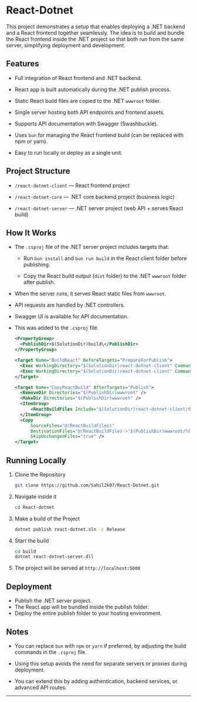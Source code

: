 # React-Dotnet

This project demonstrates a setup that enables deploying a .NET backend and a React frontend together seamlessly. The idea is to build and bundle the React frontend inside the .NET project so that both run from the same server, simplifying deployment and development.

## Features

- Full integration of React frontend and .NET backend.

- React app is built automatically during the .NET publish process.

- Static React build files are copied to the .NET `wwwroot` folder.

- Single server hosting both API endpoints and frontend assets.

- Supports API documentation with Swagger (Swashbuckle).

- Uses `bun` for managing the React frontend build (can be replaced with npm or yarn).

- Easy to run locally or deploy as a single unit.

## Project Structure

- `/react-dotnet-client` — React frontend project

- `/react-dotnet-core` — .NET core backend project (business logic)

- `/react-dotnet-server` — .NET server project (web API + serves React build)

## How It Works

- The `.csproj` file of the .NET server project includes targets that:

  - Run `bun install` and `bun run build` in the React client folder before publishing.

  - Copy the React build output (`dist` folder) to the .NET `wwwroot` folder after publish.

- When the server runs, it serves React static files from `wwwroot`.

- API requests are handled by .NET controllers.

- Swagger UI is available for API documentation.

- This was added to the `.csproj` file.

  ```xml
  <PropertyGroup>
    <PublishDir>$(SolutionDir)build\</PublishDir>
  </PropertyGroup>

  <Target Name="BuildReact" BeforeTargets="PrepareForPublish">
    <Exec WorkingDirectory="$(SolutionDir)react-dotnet-client" Command="bun install" />
    <Exec WorkingDirectory="$(SolutionDir)react-dotnet-client" Command="bun run build" />
  </Target>

  <Target Name="CopyReactBuild" AfterTargets="Publish">
    <RemoveDir Directories="$(PublishDir)wwwroot" />
    <MakeDir Directories="$(PublishDir)wwwroot" />
    <ItemGroup>
        <ReactBuildFiles Include="$(SolutionDir)react-dotnet-client/dist/**/*" />
    </ItemGroup>
    <Copy
        SourceFiles="@(ReactBuildFiles)"
        DestinationFiles="@(ReactBuildFiles->'$(PublishDir)wwwroot/%(RecursiveDir)%(Filename)%(Extension)')"
        SkipUnchangedFiles="true" />
  </Target>
  ```

## Running Locally

1. Clone the Repository

   ```bash
   git clone https://github.com/Sahil2k07/React-Dotnet.git
   ```

2. Navigate inside it

   ```bash
   cd React-dotnet
   ```

3. Make a build of the Project

   ```bash
   dotnet publish react-dotnet.sln -c Release
   ```

4. Start the build

   ```bash
   cd build
   dotnet react-dotnet-server.dll
   ```

5. The project will be served at `http://localhost:5000`

## Deployment

- Publish the .NET server project.
- The React app will be bundled inside the publish folder.
- Deploy the entire publish folder to your hosting environment.

## Notes

- You can replace `bun` with `npm` or `yarn` if preferred, by adjusting the build commands in the `.csproj` file.

- Using this setup avoids the need for separate servers or proxies during deployment.

- You can extend this by adding authentication, backend services, or advanced API routes.

---
